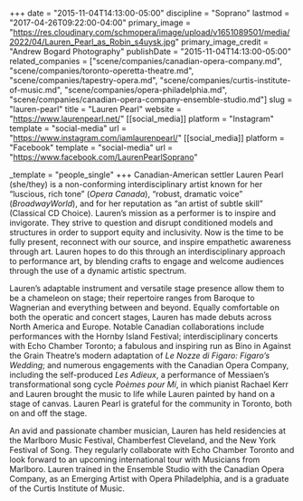 +++
date = "2015-11-04T14:13:00-05:00"
discipline = "Soprano"
lastmod = "2017-04-26T09:22:00-04:00"
primary_image = "https://res.cloudinary.com/schmopera/image/upload/v1651089501/media/2022/04/Lauren_Pearl_as_Robin_s4uysk.jpg"
primary_image_credit = "Andrew Bogard Photography"
publishDate = "2015-11-04T14:13:00-05:00"
related_companies = ["scene/companies/canadian-opera-company.md", "scene/companies/toronto-operetta-theatre.md", "scene/companies/tapestry-opera.md", "scene/companies/curtis-institute-of-music.md", "scene/companies/opera-philadelphia.md", "scene/companies/canadian-opera-company-ensemble-studio.md"]
slug = "lauren-pearl"
title = "Lauren Pearl"
website = "https://www.laurenpearl.net/"
[[social_media]]
platform = "Instagram"
template = "social-media"
url = "https://www.instagram.com/iamlaurenpearl/"
[[social_media]]
platform = "Facebook"
template = "social-media"
url = "https://www.facebook.com/LaurenPearlSoprano"

_template = "people_single"
+++
Canadian-American settler Lauren Pearl (she/they) is a non-conforming interdisciplinary artist known for her “luscious, rich tone” (_Opera Canada_), “robust, dramatic voice” (_BroadwayWorld_), and for her reputation as “an artist of subtle skill” (Classical CD Choice). Lauren’s mission as a performer is to inspire and invigorate. They strive to question and disrupt conditioned models and structures in order to support equity and inclusivity. Now is the time to be fully present, reconnect with our source, and inspire empathetic awareness through art. Lauren hopes to do this through an interdisciplinary approach to performance art, by blending crafts to engage and welcome audiences through the use of a dynamic artistic spectrum.

Lauren’s adaptable instrument and versatile stage presence allow them to be a chameleon on stage; their repertoire ranges from Baroque to Wagnerian and everything between and beyond. Equally comfortable on both the operatic and concert stages, Lauren has made debuts across North America and Europe. Notable Canadian collaborations include performances with the Hornby Island Festival; interdisciplinary concerts with Echo Chamber Toronto; a fabulous and inspiring run as Bino in Against the Grain Theatre’s modern adaptation of _Le Nozze di Figaro: Figaro’s Wedding_; and numerous engagements with the Canadian Opera Company, including the self-produced _Les Adieux_, a performance of Messiaen’s transformational song cycle _Poèmes pour Mí_, in which pianist Rachael Kerr and Lauren brought the music to life while Lauren painted by hand on a stage of canvas. Lauren Pearl is grateful for the community in Toronto, both on and off the stage.

An avid and passionate chamber musician, Lauren has held residencies at the Marlboro Music Festival, Chamberfest Cleveland, and the New York Festival of Song. They regularly collaborate with Echo Chamber Toronto and look forward to an upcoming international tour with Musicians from Marlboro. Lauren trained in the Ensemble Studio with the Canadian Opera Company, as an Emerging Artist with Opera Philadelphia, and is a graduate of the Curtis Institute of Music.